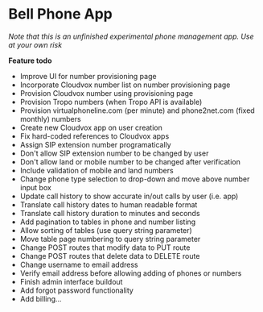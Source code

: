 # Bell Phone App #

_Note that this is an unfinished experimental phone management app. Use at your own risk_

**Feature todo**  
* Improve UI for number provisioning page  
* Incorporate Cloudvox number list on number provisioning page  
* Provision Cloudvox number using provisioning page  
* Provision Tropo numbers (when Tropo API is available)  
* Provision virtualphoneline.com (per minute) and phone2net.com (fixed monthly) numbers  
* Create new Cloudvox app on user creation  
* Fix hard-coded references to Cloudvox apps  
* Assign SIP extension number programatically  
* Don't allow SIP extension number to be changed by user  
* Don't allow land or mobile number to be changed after verification  
* Include validation of mobile and land numbers  
* Change phone type selection to drop-down and move above number input box  
* Update call history to show accurate in/out calls by user (i.e. app)  
* Translate call history dates to human readable format  
* Translate call history duration to minutes and seconds  
* Add pagination to tables in phone and number listing  
* Allow sorting of tables (use query string parameter)  
* Move table page numbering to query string parameter  
* Change POST routes that modify data to PUT route  
* Change POST routes that delete data to DELETE route  
* Change username to email address  
* Verify email address before allowing adding of phones or numbers  
* Finish admin interface buildout  
* Add forgot password functionality  
* Add billing...